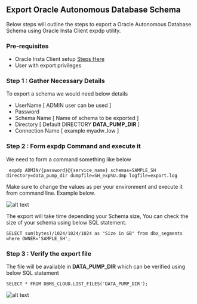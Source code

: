 ## Export Oracle Autonomous Database Schema

Below steps will outline the steps to export a Oracle Autonomous Database Schema using Oracle Insta Client expdp utility.

### Pre-requisites
- Oracle Insta Client setup [Steps Here](/InstaClient/README.md)
- User with export privileges

### Step 1 : Gather Necessary Details

To export a schema we would need below details
  - UserName [ ADMIN user can be used ]
  - Password
  - Schema Name [ Name of schema to be exported ]
  - Directory  [ Default DIRECTORY **DATA_PUMP_DIR** ]
  - Connection Name [ example myadw_low ]
  
### Step 2 : Form expdp Command and execute it 

We need to form a command something like below 

     expdp ADMIN/{password}@{service_name} schemas=SAMPLE_SH directory=data_pump_dir dumpfile=SH_exp%U.dmp logfile=export.log
     
Make sure to change the values as per your environment and execute it from command line. Example below.
  
   ![alt text](https://github.com/prampradeep/OracleAutonomousDatabase/blob/master/Export/Images/exportdmp.PNG)
   
 The export will take time depending your Schema size, You can check the size of your schema using below SQL statement.
 
    SELECT sum(bytes)/1024/1024/1024 as "Size in GB" from dba_segments where OWNER='SAMPLE_SH';
    
 ### Step 3 : Verify the export file
 
 The file will be available in **DATA_PUMP_DIR** which can be verified using below SQL statement
 
    SELECT * FROM DBMS_CLOUD.LIST_FILES('DATA_PUMP_DIR');
    
    
   ![alt text](https://github.com/prampradeep/OracleAutonomousDatabase/blob/master/Export/Images/Data_Pump_Dir.PNG)
 
 
